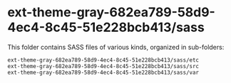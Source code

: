 # ext-theme-gray-682ea789-58d9-4ec4-8c45-51e228bcb413/sass

This folder contains SASS files of various kinds, organized in sub-folders:

    ext-theme-gray-682ea789-58d9-4ec4-8c45-51e228bcb413/sass/etc
    ext-theme-gray-682ea789-58d9-4ec4-8c45-51e228bcb413/sass/src
    ext-theme-gray-682ea789-58d9-4ec4-8c45-51e228bcb413/sass/var
